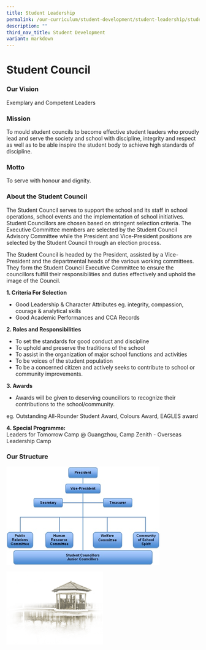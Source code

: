 ```yaml
---
title: Student Leadership
permalink: /our-curriculum/student-development/student-leadership/student-council/
description: ""
third_nav_title: Student Development
variant: markdown
---
```

# **Student Council**

### Our Vision

Exemplary and Competent Leaders

### Mission

To mould student councils to become effective student leaders who proudly lead and serve the society and school with discipline, integrity and respect as well as to be able inspire the student body to achieve high standards of discipline.

### Motto
To serve with honour and dignity.

### About the Student Council

The Student Council serves to support the school and its staff in school operations, school events and the implementation of school initiatives. Student Councillors are chosen based on stringent selection criteria. The Executive Committee members are selected by the Student Council Advisory Committee while the President and Vice-President positions are selected by the Student Council through an election process.

The Student Council is headed by the President, assisted by a Vice-President and the departmental heads of the various working committees. They form the Student Council Executive Committee to ensure the councillors fulfill their responsibilities and duties effectively and uphold the image of the Council.

  

**1. Criteria For Selection**

*   Good Leadership &amp; Character Attributes eg. integrity, compassion, courage &amp; analytical skills
*   Good Academic Performances and CCA Records


**2. Roles and Responsibilities**

*   To set the standards for good conduct and discipline
*   To uphold and preserve the traditions of the school
*   To assist in the organization of major school functions and activities
*   To be voices of the student population
*   To be a concerned citizen and actively seeks to contribute to school or community improvements.

**3. Awards**

*   Awards will be given to deserving councillors to recognize their contributions to the school/community.

eg. Outstanding All-Rounder Student Award, Colours Award, EAGLES award

  

**4. Special Programme:**    
Leaders for Tomorrow Camp @ Guangzhou, Camp Zenith - Overseas Leadership Camp

### Our Structure

![](/images/Student%20Councillor%20Chart.jpg)


<img src="/images/pavilion.png" style="width:50%">